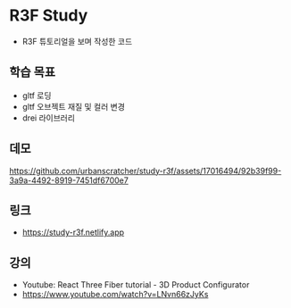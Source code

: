 # R3F Study

- R3F 튜토리얼을 보며 작성한 코드

## 학습 목표

- gltf 로딩
- gltf 오브젝트 재질 및 컬러 변경
- drei 라이브러리

## 데모
https://github.com/urbanscratcher/study-r3f/assets/17016494/92b39f99-3a9a-4492-8919-7451df6700e7


## 링크
- https://study-r3f.netlify.app

## 강의

- Youtube: React Three Fiber tutorial - 3D Product Configurator
- https://www.youtube.com/watch?v=LNvn66zJyKs
